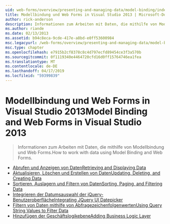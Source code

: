 ```yaml
---
uid: web-forms/overview/presenting-and-managing-data/model-binding/index
title: Modellbindung und Web Forms in Visual Studio 2013 | Microsoft-Dokumentation
author: rick-anderson
description: Informationen zum Arbeiten mit Daten, die mithilfe von Modellbindung und Web Forms.
ms.author: riande
ms.date: 02/13/2013
ms.assetid: b94c8eca-9cde-417e-a8bd-e0ff53600984
msc.legacyurl: /web-forms/overview/presenting-and-managing-data/model-binding
msc.type: chapter
ms.openlocfilehash: e7915b2cf8378c8c4d797ecfd89454ce3f3a570b
ms.sourcegitcommit: 0f1119340e4464720cfd16d0ff15764746ea1fea
ms.translationtype: MT
ms.contentlocale: de-DE
ms.lasthandoff: 04/17/2019
ms.locfileid: "59399839"
---
```

# <a name="model-binding-and-web-forms-in-visual-studio-2013"></a><span data-ttu-id="97d9a-103">Modellbindung und Web Forms in Visual Studio 2013</span><span class="sxs-lookup"><span data-stu-id="97d9a-103">Model Binding and Web Forms in Visual Studio 2013</span></span>

> <span data-ttu-id="97d9a-104">Informationen zum Arbeiten mit Daten, die mithilfe von Modellbindung und Web Forms.</span><span class="sxs-lookup"><span data-stu-id="97d9a-104">How to work with data using Model Binding and Web Forms.</span></span>


- [<span data-ttu-id="97d9a-105">Abrufen und Anzeigen von Daten</span><span class="sxs-lookup"><span data-stu-id="97d9a-105">Retrieving and Displaying Data</span></span>](retrieving-data.md)
- [<span data-ttu-id="97d9a-106">Aktualisieren, Löschen und Erstellen von Daten</span><span class="sxs-lookup"><span data-stu-id="97d9a-106">Updating, Deleting, and Creating Data</span></span>](updating-deleting-and-creating-data.md)
- [<span data-ttu-id="97d9a-107">Sortieren, Auslagern und Filtern von Daten</span><span class="sxs-lookup"><span data-stu-id="97d9a-107">Sorting, Paging, and Filtering Data</span></span>](sorting-paging-and-filtering-data.md)
- [<span data-ttu-id="97d9a-108">Integrieren der Datumsauswahl der jQuery-Benutzeroberfläche</span><span class="sxs-lookup"><span data-stu-id="97d9a-108">Integrating JQuery UI Datepicker</span></span>](integrating-jquery-ui.md)
- [<span data-ttu-id="97d9a-109">Filtern von Daten mithilfe von Abfragezeichenfolgenwerten</span><span class="sxs-lookup"><span data-stu-id="97d9a-109">Using Query String Values to Filter Data</span></span>](using-query-string-values-to-retrieve-data.md)
- [<span data-ttu-id="97d9a-110">Hinzufügen der Geschäftslogikebene</span><span class="sxs-lookup"><span data-stu-id="97d9a-110">Adding Business Logic Layer</span></span>](adding-business-logic-layer.md)
